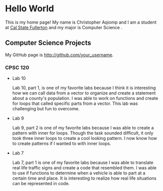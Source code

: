 # Hello World

This is my home page! My name is Christopher Aqiomp and I am a student at [Cal State Fullerton](http://www.fullerton.edu/) and my major is Computer Science .

## Computer Science Projects

My GitHub page is http://github.com/your_username.

### CPSC 120

* Lab 10

    Lab 10, part 1, is one of my favorite labs because I think it is interesting how we can call data from a vector to organize and create a statement about a county's population. I was able to work on functions and create for loops that called specific parts from a vector. This lab was challenging but fun to overcome.

* Lab 9 

    Lab 9, part 2 is one of my favorite labs because I was able to create a pattern with inner for loops. Though the task sounded difficult, it only took three inner loops to create a cool looking pattern. I now know how to create patterns if I wanted to with inner loops.

* Lab 7

    Lab 7, part 1 is one of my favorite labs because I was able to translate real life traffic signs and create a code that resembled them. I was able to use if functions to determine when a vehicle is able to part at a certain time and place. It is interesting to realize how real life situations can be represented in code.